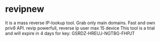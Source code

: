 # revipnew
It is a mass reverse IP-lookup tool. Grab only main domains. Fast and own priv8 API. revip powerfull, reverse ip
user max 15 device
This tool is a trial and will expire in 4 days
for key: GSRDZ-HREUJ-NGTBG-FHPJT

